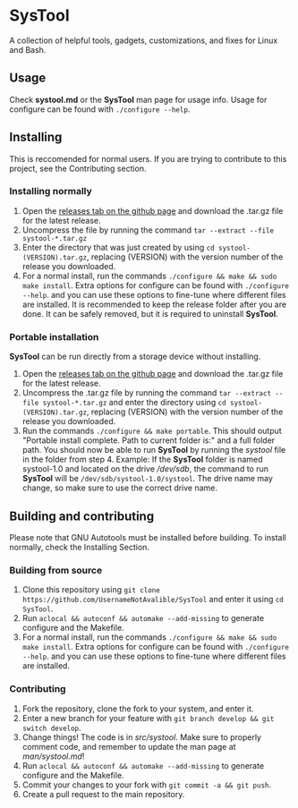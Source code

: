 # SysTool
A collection of helpful tools, gadgets, customizations, and fixes for Linux and Bash.

## Usage
Check **systool.md** or the **SysTool** man page for usage info. Usage for configure can be found with ``./configure --help``.

## Installing
This is reccomended for normal users. If you are trying to contribute to this project, see the Contributing section.

### Installing normally
1. Open the [releases tab on the github page](https://github.com/UsernameNotAvalible/SysTool/releases) and download the .tar.gz file for the latest release.
2. Uncompress the file by running the command ``tar --extract --file systool-*.tar.gz``
3. Enter the directory that was just created by using ``cd systool-(VERSION).tar.gz``, replacing (VERSION) with the version number of the release you downloaded.
4. For a normal install, run the commands ``./configure && make && sudo make install``. Extra options for configure can be found with ``./configure --help``. and you can use these options to fine-tune where different files are installed.
It is recommended to keep the release folder after you are done. It can be safely removed, but it is required to uninstall **SysTool**.

### Portable installation
**SysTool** can be run directly from a storage device without installing.
1. Open the [releases tab on the github page](https://github.com/UsernameNotAvalible/SysTool/releases) and download the .tar.gz file for the latest release.
2. Uncompress the .tar.gz file by running the command ``tar --extract --file systool-*.tar.gz`` and enter the directory using ``cd systool-(VERSION).tar.gz``, replacing (VERSION) with the version number of the release you downloaded.
3. Run the commands ``./configure && make portable``. This should output "Portable install complete. Path to current folder is:" and a full folder path.
You should now be able to run **SysTool** by running the *systool* file in the folder from step 4. Example: If the **SysTool** folder is named systool-1.0 and located on the drive */dev/sdb*, the command to run **SysTool** will be ``/dev/sdb/systool-1.0/systool``. The drive name may change, so make sure to use the correct drive name.

## Building and contributing
Please note that GNU Autotools must be installed before building. To install normally, check the Installing Section.

### Building from source
1. Clone this repository using ``git clone https://github.com/UsernameNotAvalible/SysTool`` and enter it using ``cd SysTool``.
2. Run ``aclocal && autoconf && automake --add-missing`` to generate configure and the Makefile.
3. For a normal install, run the commands ``./configure && make && sudo make install``. Extra options for configure can be found with ``./configure --help``. and you can use these options to fine-tune where different files are installed.

### Contributing
1. Fork the repository, clone the fork to your system, and enter it.
2. Enter a new branch for your feature with ``git branch develop && git switch develop``.
3. Change things! The code is in *src/systool*. Make sure to properly comment code, and remember to update the man page at *man/systool.md*!
4. Run ``aclocal && autoconf && automake --add-missing`` to generate configure and the Makefile.
5. Commit your changes to your fork with ``git commit -a && git push``.
6. Create a pull request to the main repository.